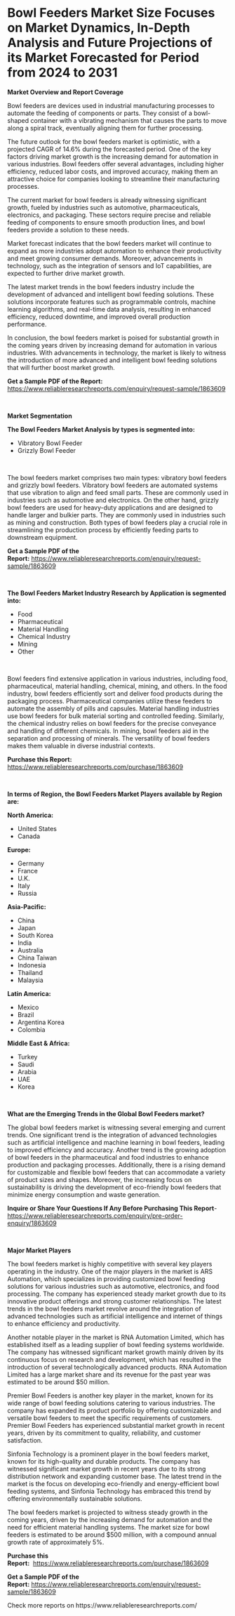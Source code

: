<p><h1>Bowl Feeders Market Size Focuses on Market Dynamics, In-Depth Analysis and Future Projections of its Market Forecasted for Period from 2024 to 2031</h1></p><p><strong>Market Overview and Report Coverage</strong></p>
<p><p>Bowl feeders are devices used in industrial manufacturing processes to automate the feeding of components or parts. They consist of a bowl-shaped container with a vibrating mechanism that causes the parts to move along a spiral track, eventually aligning them for further processing.</p><p>The future outlook for the bowl feeders market is optimistic, with a projected CAGR of 14.6% during the forecasted period. One of the key factors driving market growth is the increasing demand for automation in various industries. Bowl feeders offer several advantages, including higher efficiency, reduced labor costs, and improved accuracy, making them an attractive choice for companies looking to streamline their manufacturing processes.</p><p>The current market for bowl feeders is already witnessing significant growth, fueled by industries such as automotive, pharmaceuticals, electronics, and packaging. These sectors require precise and reliable feeding of components to ensure smooth production lines, and bowl feeders provide a solution to these needs.</p><p>Market forecast indicates that the bowl feeders market will continue to expand as more industries adopt automation to enhance their productivity and meet growing consumer demands. Moreover, advancements in technology, such as the integration of sensors and IoT capabilities, are expected to further drive market growth.</p><p>The latest market trends in the bowl feeders industry include the development of advanced and intelligent bowl feeding solutions. These solutions incorporate features such as programmable controls, machine learning algorithms, and real-time data analysis, resulting in enhanced efficiency, reduced downtime, and improved overall production performance.</p><p>In conclusion, the bowl feeders market is poised for substantial growth in the coming years driven by increasing demand for automation in various industries. With advancements in technology, the market is likely to witness the introduction of more advanced and intelligent bowl feeding solutions that will further boost market growth.</p></p>
<p><strong>Get a Sample PDF of the Report:</strong> <a href="https://www.reliableresearchreports.com/enquiry/request-sample/1863609">https://www.reliableresearchreports.com/enquiry/request-sample/1863609</a></p>
<p>&nbsp;</p>
<p><strong>Market Segmentation</strong></p>
<p><strong>The Bowl Feeders Market Analysis by types is segmented into:</strong></p>
<p><ul><li>Vibratory Bowl Feeder</li><li>Grizzly Bowl Feeder</li></ul></p>
<p>&nbsp;</p>
<p><p>The bowl feeders market comprises two main types: vibratory bowl feeders and grizzly bowl feeders. Vibratory bowl feeders are automated systems that use vibration to align and feed small parts. These are commonly used in industries such as automotive and electronics. On the other hand, grizzly bowl feeders are used for heavy-duty applications and are designed to handle larger and bulkier parts. They are commonly used in industries such as mining and construction. Both types of bowl feeders play a crucial role in streamlining the production process by efficiently feeding parts to downstream equipment.</p></p>
<p><strong>Get a Sample PDF of the Report:</strong>&nbsp;<a href="https://www.reliableresearchreports.com/enquiry/request-sample/1863609">https://www.reliableresearchreports.com/enquiry/request-sample/1863609</a></p>
<p>&nbsp;</p>
<p><strong>The Bowl Feeders Market Industry Research by Application is segmented into:</strong></p>
<p><ul><li>Food</li><li>Pharmaceutical</li><li>Material Handling</li><li>Chemical Industry</li><li>Mining</li><li>Other</li></ul></p>
<p>&nbsp;</p>
<p><p>Bowl feeders find extensive application in various industries, including food, pharmaceutical, material handling, chemical, mining, and others. In the food industry, bowl feeders efficiently sort and deliver food products during the packaging process. Pharmaceutical companies utilize these feeders to automate the assembly of pills and capsules. Material handling industries use bowl feeders for bulk material sorting and controlled feeding. Similarly, the chemical industry relies on bowl feeders for the precise conveyance and handling of different chemicals. In mining, bowl feeders aid in the separation and processing of minerals. The versatility of bowl feeders makes them valuable in diverse industrial contexts.</p></p>
<p><strong>Purchase this Report:</strong>&nbsp; <a href="https://www.reliableresearchreports.com/purchase/1863609">https://www.reliableresearchreports.com/purchase/1863609</a></p>
<p>&nbsp;</p>
<p><strong>In terms of Region, the Bowl Feeders Market Players available by Region are:</strong></p>
<p>
    <p> <strong> North America: </strong>
        <ul>
            <li>United States</li>
            <li>Canada</li>
        </ul>
        </p> 
    <p> <strong> Europe: </strong>
        <ul>
            <li>Germany</li>
            <li>France</li>
            <li>U.K.</li>
            <li>Italy</li>
            <li>Russia</li>
        </ul>
        </p> 
    <p> <strong> Asia-Pacific: </strong>
        <ul>
            <li>China</li>
            <li>Japan</li>
            <li>South Korea</li>
            <li>India</li>
            <li>Australia</li>
            <li>China Taiwan</li>
            <li>Indonesia</li>
            <li>Thailand</li>
            <li>Malaysia</li>
        </ul>
        </p> 
    <p> <strong> Latin America: </strong>
        <ul>
            <li>Mexico</li>
            <li>Brazil</li>
            <li>Argentina Korea</li>
            <li>Colombia</li>
        </ul>
        </p> 
    <p> <strong> Middle East & Africa: </strong>
        <ul>
            <li>Turkey</li>
            <li>Saudi</li>
            <li>Arabia</li>
            <li>UAE</li>
            <li>Korea</li>
        </ul>
    </p>
    </p>
<p>&nbsp;</p>
<p><strong>What are the Emerging Trends in the Global Bowl Feeders market?</strong></p>
<p><p>The global bowl feeders market is witnessing several emerging and current trends. One significant trend is the integration of advanced technologies such as artificial intelligence and machine learning in bowl feeders, leading to improved efficiency and accuracy. Another trend is the growing adoption of bowl feeders in the pharmaceutical and food industries to enhance production and packaging processes. Additionally, there is a rising demand for customizable and flexible bowl feeders that can accommodate a variety of product sizes and shapes. Moreover, the increasing focus on sustainability is driving the development of eco-friendly bowl feeders that minimize energy consumption and waste generation.</p></p>
<p><strong>Inquire or Share Your Questions If Any Before Purchasing This Report</strong>- <a href="https://www.reliableresearchreports.com/enquiry/pre-order-enquiry/1863609">https://www.reliableresearchreports.com/enquiry/pre-order-enquiry/1863609</a></p>
<p>&nbsp;</p>
<p><strong>Major Market Players</strong></p>
<p><p>The bowl feeders market is highly competitive with several key players operating in the industry. One of the major players in the market is ARS Automation, which specializes in providing customized bowl feeding solutions for various industries such as automotive, electronics, and food processing. The company has experienced steady market growth due to its innovative product offerings and strong customer relationships. The latest trends in the bowl feeders market revolve around the integration of advanced technologies such as artificial intelligence and internet of things to enhance efficiency and productivity.</p><p>Another notable player in the market is RNA Automation Limited, which has established itself as a leading supplier of bowl feeding systems worldwide. The company has witnessed significant market growth mainly driven by its continuous focus on research and development, which has resulted in the introduction of several technologically advanced products. RNA Automation Limited has a large market share and its revenue for the past year was estimated to be around $50 million.</p><p>Premier Bowl Feeders is another key player in the market, known for its wide range of bowl feeding solutions catering to various industries. The company has expanded its product portfolio by offering customizable and versatile bowl feeders to meet the specific requirements of customers. Premier Bowl Feeders has experienced substantial market growth in recent years, driven by its commitment to quality, reliability, and customer satisfaction.</p><p>Sinfonia Technology is a prominent player in the bowl feeders market, known for its high-quality and durable products. The company has witnessed significant market growth in recent years due to its strong distribution network and expanding customer base. The latest trend in the market is the focus on developing eco-friendly and energy-efficient bowl feeding systems, and Sinfonia Technology has embraced this trend by offering environmentally sustainable solutions.</p><p>The bowl feeders market is projected to witness steady growth in the coming years, driven by the increasing demand for automation and the need for efficient material handling systems. The market size for bowl feeders is estimated to be around $500 million, with a compound annual growth rate of approximately 5%.</p></p>
<p><strong>Purchase this Report:</strong>&nbsp;&nbsp;<a href="https://www.reliableresearchreports.com/purchase/1863609">https://www.reliableresearchreports.com/purchase/1863609</a></p>
<p></p>
<p><strong>Get a Sample PDF of the Report:</strong>&nbsp;<a href="https://www.reliableresearchreports.com/enquiry/request-sample/1863609">https://www.reliableresearchreports.com/enquiry/request-sample/1863609</a></p>
<p>Check more reports on https://www.reliableresearchreports.com/</p>